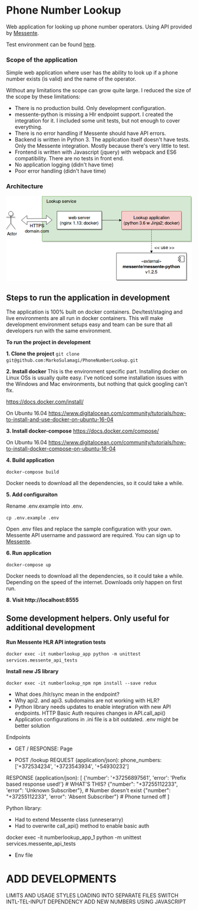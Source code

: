 # Phone Number Lookup 

Web application for looking up phone number operators. 
Using API provided by [Messente](https://messente.com).

Test environment can be found [here](http://0.0.0.0:8555).

### Scope of the application

Simple web application where user has the ability to look up if a 
phone number exists (is valid) and the name of the operator. 

Without any limitations the scope can grow quite large. I reduced the size of the scope by these limitations:


- There is no production build. Only development configuration.
- messente-python is missing a Hlr endpoint support. I created the integration for it. I included some unit tests, 
but not enough to cover everything.
- There is no error handling if Messente should have API errors. 
- Backend is written in Python 3. The application itself doesn't have tests. Only the Messente integration. 
Mostly because there's very little to test. 
- Frontend is written with Javascript (jquery) with webpack and ES6 compatibility. There are no tests in front end. 
- No application logging (didn't have time)
- Poor error handling (didn't have time)

### Architecture

![alt text](Architecture.png)

## Steps to run the application in development

The application is 100% built on docker containers. Dev/test/staging and live environments are all run in docker containers.
This will make development environment setups easy and team can be sure that all developers run with the same environment.

**To run the project in development**

**1. Clone the project**
`git clone git@github.com:MarkoSulamagi/PhoneNumberLookup.git`

**2. Install docker**
This is the environment specific part. Installing docker on Linux OSs is usually quite easy. 
I've noticed some installation issues with the Windows and Mac environments, but nothing that quick googling can't fix. 

https://docs.docker.com/install/

On Ubuntu 16.04 https://www.digitalocean.com/community/tutorials/how-to-install-and-use-docker-on-ubuntu-16-04

**3. Install docker-compose**
https://docs.docker.com/compose/

On Ubuntu 16.04 https://www.digitalocean.com/community/tutorials/how-to-install-docker-compose-on-ubuntu-16-04

**4. Build application**

`docker-compose build`

Docker needs to download all the dependencies, so it could take a while.

**5. Add configuraiton**

Rename .env.example into .env.

`cp .env.example .env`

Open .env files and replace the sample configuration with your own. Messente API username and password are required. 
You can sign up to [Messente]('https://messente.com').

**6. Run application**

`docker-compose up`

Docker needs to download all the dependencies, so it could take a while. 
Depending on the speed of the internet. Downloads only happen on first run. 

**8. Visit http://localhost:8555**

## Some development helpers. Only useful for additional development 

**Run Messente HLR API integration tests**

`docker exec -it numberlookup_app python -m unittest services.messente_api_tests`

**Install new JS library**

`docker exec -it numberlookup_npm npm install --save redux`

- What does /hlr/sync mean in the endpoint?
- Why api2. and api3. subdomains are not working with HLR? 
- Python library needs updates to enable integration with new API endpoints.
HTTP Basic Auth requires changes in API.call_api()
- Application configurations in .ini file is a bit outdated. .env might be better solution

Endpoints

- GET /
RESPONSE:
Page

- POST /lookup 
REQUEST (application/json):
phone_numbers: ['+372534234', '+3723543934', '+54930232']


RESPONSE (application/json):
[
    {'number': '+37256897561', 'error': 'Prefix based response used!'}  # WHAT\'S THIS?
    {"number": "+37255112233", 'error": 'Unknown Subscriber"},  # Number doesn\'t exist
    {"number": "+37255112233", 'error": 'Absent Subscriber"}  # Phone turned off
]

Python library:
- Had to extend Messente class (unneserarry)
- Had to overwrite call_api() method to enable basic auth


docker exec -it numberlookup_app_1 python -m unittest services.messente_api_tests

- Env file

# ADD DEVELOPMENTS
LIMITS AND USAGE
STYLES LOADING INTO SEPARATE FILES
SWITCH INTL-TEL-INPUT DEPENDENCY
ADD NEW NUMBERS USING JAVASCRIPT

